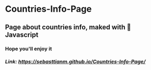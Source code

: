 # Countries-Info-Page

## **Page about countries info, maked with 🍦 Javascript**
### Hope you'll enjoy it 

### *Link: https://sebasttianm.github.io/Countries-Info-Page/*
